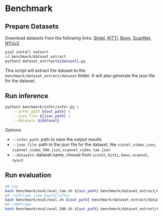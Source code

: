 # Benchmark

## Prepare Datasets
Download datasets from the following links:
[Sintel](http://sintel.is.tue.mpg.de/), [KITTI](https://www.cvlibs.net/datasets/kitti/), [Bonn](https://www.ipb.uni-bonn.de/data/rgbd-dynamic-dataset/index.html), [ScanNet](http://www.scan-net.org/), [NYUv2](https://cs.nyu.edu/~fergus/datasets/nyu_depth_v2.html)

```bash
pip3 install natsort
cd benchmark/dataset_extract
python3 dataset_extrtact${dataset}.py
```
This script will extract the dataset to the `benchmark/dataset_extract/dataset` folder. It will also generate the json file for the dataset.

## Run inference
```bash
python3 benchmark/infer/infer.py \
    --infer_path ${out_path} \
    --json_file ${json_path} \
    --datasets ${dataset}
```
Options:
- `--infer_path`: path to save the output results
- `--json_file`: path to the json file for the dataset, like `sintel_video.json`, `scannet_video_500.json`, `scannet_video_tae.json`
- `--datasets`: dataset name, choose from `sintel`, `kitti`, `bonn`, `scannet`, `nyuv2`

## Run evaluation
```bash
## tae
bash benchmark/eval/eval_tae.sh ${out_path} benchmark/dataset_extract/dataset
## ~110frame like DepthCrafter
bash benchmark/eval/eval.sh ${out_path} benchmark/dataset_extract/dataset
## ~500frame 
bash benchmark/eval/eval_500.sh ${out_path} benchmark/dataset_extract/dataset
```
